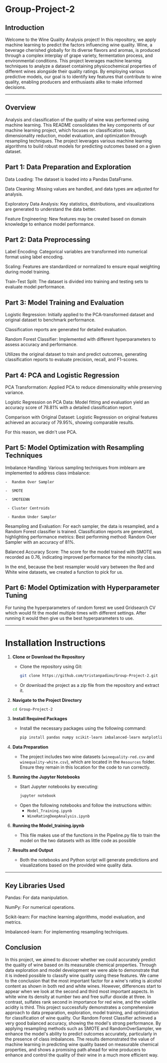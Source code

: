 # Group-Project-2
## Introduction
Welcome to the Wine Quality Analysis project! In this repository, we apply machine learning to predict the factors influencing wine quality. Wine, a beverage cherished globally for its diverse flavors and aromas, is produced through a complex interplay of grape variety, fermentation process, and environmental conditions.
This project leverages machine learning techniques to analyze a dataset containing physicochemical properties of different wines alongside their quality ratings. By employing various predictive models, our goal is to identify key features that contribute to wine quality, enabling producers and enthusiasts alike to make informed decisions.

---

## Overview
Analysis and classification of the quality of wine was performed using machine learning. This README consolidates the key components of our machine learning project, which focuses on classification tasks, dimensionality reduction, model evaluation, and optimization through resampling techniques. The project leverages various machine learning algorithms to build robust models for predicting outcomes based on a given dataset.
## Part 1: Data Preparation and Exploration
Data Loading: The dataset is loaded into a Pandas DataFrame.

Data Cleaning: Missing values are handled, and data types are adjusted for analysis.

Exploratory Data Analysis: Key statistics, distributions, and visualizations are generated to understand the data better.

Feature Engineering: New features may be created based on domain knowledge to enhance model performance.
## Part 2: Data Preprocessing
Label Encoding: Categorical variables are transformed into numerical format using label encoding.

Scaling: Features are standardized or normalized to ensure equal weighting during model training.

Train-Test Split: The dataset is divided into training and testing sets to evaluate model performance.

## Part 3: Model Training and Evaluation
Logistic Regression: Initially applied to the PCA-transformed dataset and original dataset to benchmark performance.

Classification reports are generated for detailed evaluation.

Random Forest Classifier: Implemented with different hyperparameters to assess accuracy and performance.

Utilizes the original dataset to train and predict outcomes, generating classification reports to evaluate precision, recall, and F1-scores.

## Part 4: PCA and Logistic Regression
PCA Transformation: Applied PCA to reduce dimensionality while preserving variance.

Logistic Regression on PCA Data: Model fitting and evaluation yield an accuracy score of 78.81% with a detailed classification report.

Comparison with Original Dataset: Logistic Regression on original features achieved an accuracy of 79.95%, showing comparable results.

For this reason, we didn't use PCA.

## Part 5: Model Optimization with Resampling Techniques
Imbalance Handling: Various sampling techniques from imblearn are implemented to address class imbalance:

    -  Random Over Sampler
  
    -  SMOTE
  
    -  SMOTEENN
  
     - Cluster Centroids
  
     - Random Under Sampler

Resampling and Evaluation:
  For each sampler, the data is resampled, and a Random Forest classifier is trained.
  Classification reports are generated, highlighting performance metrics:
    Best performing method: Random Over Sampler with an accuracy of 81%.

Balanced Accuracy Score: The score for the model trained with SMOTE was recorded as 0.76, indicating improved performance for the minority class. 

In the end, because the best resampler would vary between the Red and White wine datasets, we created a function to pick for us.

## Part 6: Model Optimization with Hyperparameter Tuning

For tuning the hyperparameters of random forest we used Gridsearch CV which would fit the model multiple times with different settings.
After running it would then give us the best hyperparameters to use.

---

# Installation Instructions

1. **Clone or Download the Repository**
   - Clone the repository using Git:
     ```bash
     git clone https://github.com/tristanpadiou/Group-Project-2.git
     ```
   - Or download the project as a zip file from the repository and extract it.

2. **Navigate to the Project Directory**
   ```bash
   cd Group-Project-2
   ```

3. **Install Required Packages**
   - Install the necessary packages using the following command:
     ```bash
     pip install pandas numpy scikit-learn imbalanced-learn matplotlib seaborn scipy
     ```

4. **Data Preparation**
   - The project includes two wine datasets (`winequality-red.csv` and `winequality-white.csv`), which are located in the `Resources` folder. Ensure they remain in this location for the code to run correctly.

5. **Running the Jupyter Notebooks**
   - Start Jupyter notebooks by executing:
     ```bash
     jupyter notebook
     ```
   - Open the following notebooks and follow the instructions within:
     - `Model_Training.ipynb`
     - `WineRatingDeepAnalysis.ipynb`

6. **Running the Model_training.ipynb**
   - This file makes use of the functions in the Pipeline.py file to train the model on the two datasets with as little code as possible

7. **Results and Output**
   - Both the notebooks and Python script will generate predictions and visualizations based on the provided wine quality data.

---

## Key Libraries Used
Pandas: For data manipulation.

NumPy: For numerical operations.

Scikit-learn: For machine learning algorithms, model evaluation, and metrics.

Imbalanced-learn: For implementing resampling techniques.

## Conclusion
In this project, we aimed to discover whether we could accurately predict the quality of wine based on its measurable chemical properties. Through data exploration and model development we were able to demonstrate that it is indeed possible to classify wine quality using these features. We came to the conclusion that the most important factor for a wine's rating is alcohol content as shown in both red and white wines. However, differences start to appear when we look at the second and third most important aspects. In white wine its density at number two and free sulfur dioxide at three. In contrast, sulfates rank second in importance for red wine, and the volatile acidity is third. This project successfully demonstrates a comprehensive approach to data preparation, exploration, model training, and optimization for classification of wine quality. Our Random Forest Classifier achieved a very good balanced accuracy, showing the model's strong performance. By applying resampling methods such as SMOTE and RandomOverSampler, we enhance the model's ability to predict outcomes accurately, particularly in the presence of class imbalances. The results demonstrated the value of machine learning in predicting wine quality based on measurable chemical properties, and shows a promising path ahead for wine producers to enhance and control the quality of their wine in a much more efficient way.

